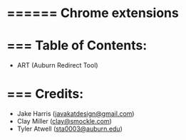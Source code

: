 ======
Chrome extensions
======

===
Table of Contents:
===
* ART (Auburn Redirect Tool)

===
Credits:
===
* Jake Harris (javakatdesign@gmail.com)
* Clay Miller (clay@smockle.com)
* Tyler Atwell (sta0003@auburn.edu)